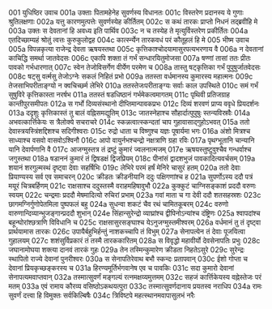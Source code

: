 001	युधिष्ठिर उवाच
001a	उक्ताः पितामहेनेह सुवर्णस्य विधानतः
001c	विस्तरेण प्रदानस्य ये गुणाः श्रुतिलक्षणाः
002a	यत्तु कारणमुत्पत्तेः सुवर्णस्येह कीर्तितम्
002c	स कथं तारकः प्राप्तो निधनं तद्ब्रवीहि मे
003a	उक्तः स देवतानां हि अवध्य इति पार्थिव
003c	न च तस्येह ते मृत्युर्विस्तरेण प्रकीर्तितः
004a	एतदिच्छाम्यहं श्रोतुं त्वत्तः कुरुकुलोद्वह
004c	कार्त्स्न्येन तारकवधं परं कौतूहलं हि मे
005	भीष्म उवाच
005a	विपन्नकृत्या राजेन्द्र देवता ऋषयस्तथा
005c	कृत्तिकाश्चोदयामासुरपत्यभरणाय वै
006a	न देवतानां काचिद्धि समर्था जातवेदसः
006c	एकापि शक्ता तं गर्भं सन्धारयितुमोजसा
007a	षण्णां तासां ततः प्रीतः पावको गर्भधारणात्
007c	स्वेन तेजोविसर्गेण वीर्येण परमेण च
008a	तास्तु षट्कृत्तिका गर्भं पुपुषुर्जातवेदसः
008c	षट्सु वर्त्मसु तेजोऽग्नेः सकलं निहितं प्रभो
009a	ततस्ता वर्धमानस्य कुमारस्य महात्मनः
009c	तेजसाभिपरीताङ्ग्यो न क्वचिच्छर्म लेभिरे
010a	ततस्तेजःपरीताङ्ग्यः सर्वाः काल उपस्थिते
010c	समं गर्भं सुषुविरे कृत्तिकास्ता नरर्षभ
011a	ततस्तं षडधिष्ठानं गर्भमेकत्वमागतम्
011c	पृथिवी प्रतिजग्राह कान्तीपुरसमीपतः
012a	स गर्भो दिव्यसंस्थानो दीप्तिमान्पावकप्रभः
012c	दिव्यं शरवणं प्राप्य ववृधे प्रियदर्शनः
013a	ददृशुः कृत्तिकास्तं तु बालं वह्निसमद्युतिम्
013c	जातस्नेहाश्च सौहार्दात्पुपुषुः स्तन्यविस्रवैः
014a	अभवत्कार्त्तिकेयः स त्रैलोक्ये सचराचरे
014c	स्कन्नत्वात्स्कन्दतां चाप गुहावासाद्गुहोऽभवत्
015a	ततो देवास्त्रयस्त्रिंशद्दिशश्च सदिगीश्वराः
015c	रुद्रो धाता च विष्णुश्च यज्ञः पूषार्यमा भगः
016a	अंशो मित्रश्च साध्याश्च वसवो वासवोऽश्विनौ
016c	आपो वायुर्नभश्चन्द्रो नक्षत्राणि ग्रहा रविः
017a	पृथग्भूतानि चान्यानि यानि देवार्पणानि वै
017c	आजग्मुस्तत्र तं द्रष्टुं कुमारं ज्वलनात्मजम्
017e	ऋषयस्तुष्टुवुश्चैव गन्धर्वाश्च जगुस्तथा
018a	षडाननं कुमारं तं द्विषडक्षं द्विजप्रियम्
018c	पीनांसं द्वादशभुजं पावकादित्यवर्चसम्
019a	शयानं शरगुल्मस्थं दृष्ट्वा देवाः सहर्षिभिः
019c	लेभिरे परमं हर्षं मेनिरे चासुरं हतम्
020a	ततो देवाः प्रियाण्यस्य सर्व एव समाचरन्
020c	क्रीडतः क्रीडनीयानि ददुः पक्षिगणांश्च ह
021a	सुपर्णोऽस्य ददौ पत्रं मयूरं चित्रबर्हिणम्
021c	राक्षसाश्च ददुस्तस्मै वराहमहिषावुभौ
022a	कुक्कुटं चाग्निसङ्काशं प्रददौ वरुणः स्वयम्
022c	चन्द्रमाः प्रददौ मेषमादित्यो रुचिरां प्रभाम्
023a	गवां माता च गा देवी ददौ शतसहस्रशः
023c	छागमग्निर्गुणोपेतमिला पुष्पफलं बहु
024a	सुधन्वा शकटं चैव रथं चामितकूबरम्
024c	वरुणो वारुणान्दिव्यान्भुजङ्गान्प्रददौ शुभान्
024e	सिंहान्सुरेन्द्रो व्याघ्रांश्च द्वीपिनोऽन्यांश्च दंष्ट्रिणः
025a	श्वापदांश्च बहून्घोरांश्छत्राणि विविधानि च
025c	राक्षसासुरसङ्घाश्च येऽनुजग्मुस्तमीश्वरम्
026a	वर्धमानं तु तं दृष्ट्वा प्रार्थयामास तारकः
026c	उपायैर्बहुभिर्हन्तुं नाशकच्चापि तं विभुम्
027a	सेनापत्येन तं देवाः पूजयित्वा गुहालयम्
027c	शशंसुर्विप्रकारं तं तस्मै तारककारितम्
028a	स विवृद्धो महावीर्यो देवसेनापतिः प्रभुः
028c	जघानामोघया शक्त्या दानवं तारकं गुहः
029a	तेन तस्मिन्कुमारेण क्रीडता निहतेऽसुरे
029c	सुरेन्द्रः स्थापितो राज्ये देवानां पुनरीश्वरः
030a	स सेनापतिरेवाथ बभौ स्कन्दः प्रतापवान्
030c	ईशो गोप्ता च देवानां प्रियकृच्छङ्करस्य च
031a	हिरण्यमूर्तिर्भगवानेष एव च पावकिः
031c	सदा कुमारो देवानां सेनापत्यमवाप्तवान्
032a	तस्मात्सुवर्णं मङ्गल्यं रत्नमक्षय्यमुत्तमम्
032c	सहजं कार्त्तिकेयस्य वह्नेस्तेजः परं मतम्
033a	एवं रामाय कौरव्य वसिष्ठोऽकथयत्पुरा
033c	तस्मात्सुवर्णदानाय प्रयतस्व नराधिप
034a	रामः सुवर्णं दत्त्वा हि विमुक्तः सर्वकिल्बिषैः
034c	त्रिविष्टपे महत्स्थानमवापासुलभं नरैः
